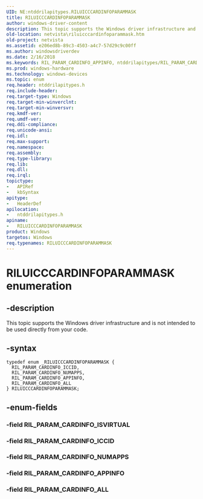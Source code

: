```yaml
---
UID: NE:ntddrilapitypes.RILUICCCARDINFOPARAMMASK
title: RILUICCCARDINFOPARAMMASK
author: windows-driver-content
description: This topic supports the Windows driver infrastructure and is not intended to be used directly from your code.
old-location: netvista\riluicccardinfoparammask.htm
old-project: netvista
ms.assetid: e206ed8b-89c3-4503-a4c7-57d29c9c00ff
ms.author: windowsdriverdev
ms.date: 2/16/2018
ms.keywords: RIL_PARAM_CARDINFO_APPINFO, ntddrilapitypes/RIL_PARAM_CARDINFO_ALL, netvista.riluicccardinfoparammask, ntddrilapitypes/RIL_PARAM_CARDINFO_ICCID, ntddrilapitypes/RILUICCCARDINFOPARAMMASK, ntddrilapitypes/RIL_PARAM_CARDINFO_APPINFO, RILUICCCARDINFOPARAMMASK enumeration [Network Drivers Starting with Windows Vista], RIL_PARAM_CARDINFO_NUMAPPS, ntddrilapitypes/RIL_PARAM_CARDINFO_NUMAPPS, RIL_PARAM_CARDINFO_ALL, RIL_PARAM_CARDINFO_ICCID, RILUICCCARDINFOPARAMMASK
ms.prod: windows-hardware
ms.technology: windows-devices
ms.topic: enum
req.header: ntddrilapitypes.h
req.include-header: 
req.target-type: Windows
req.target-min-winverclnt: 
req.target-min-winversvr: 
req.kmdf-ver: 
req.umdf-ver: 
req.ddi-compliance: 
req.unicode-ansi: 
req.idl: 
req.max-support: 
req.namespace: 
req.assembly: 
req.type-library: 
req.lib: 
req.dll: 
req.irql: 
topictype:
-	APIRef
-	kbSyntax
apitype:
-	HeaderDef
apilocation:
-	ntddrilapitypes.h
apiname:
-	RILUICCCARDINFOPARAMMASK
product: Windows
targetos: Windows
req.typenames: RILUICCCARDINFOPARAMMASK
---
```


# RILUICCCARDINFOPARAMMASK enumeration


## -description


This topic supports the Windows driver infrastructure and is not intended to be used directly from your code.


## -syntax


````
typedef enum _RILUICCCARDINFOPARAMMASK { 
  RIL_PARAM_CARDINFO_ICCID,
  RIL_PARAM_CARDINFO_NUMAPPS,
  RIL_PARAM_CARDINFO_APPINFO,
  RIL_PARAM_CARDINFO_ALL
} RILUICCCARDINFOPARAMMASK;
````


## -enum-fields




### -field RIL_PARAM_CARDINFO_ISVIRTUAL


### -field RIL_PARAM_CARDINFO_ICCID


### -field RIL_PARAM_CARDINFO_NUMAPPS


### -field RIL_PARAM_CARDINFO_APPINFO


### -field RIL_PARAM_CARDINFO_ALL

